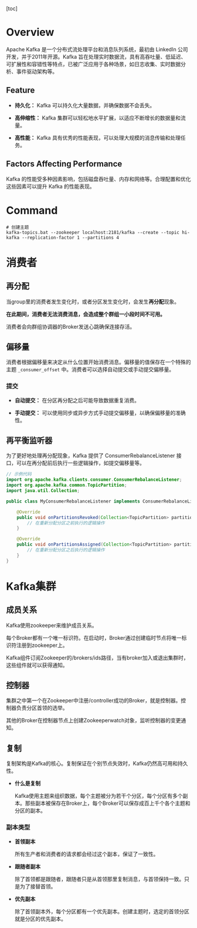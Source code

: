 [toc]

# Overview

Apache Kafka 是一个分布式流处理平台和消息队列系统，最初由 LinkedIn 公司开发，并于2011年开源。Kafka 旨在处理实时数据流，具有高吞吐量、低延迟、可扩展性和容错性等特点，已被广泛应用于各种场景，如日志收集、实时数据分析、事件驱动架构等。

## Feature

- **持久化：** Kafka 可以持久化大量数据，并确保数据不会丢失。
  
- **高伸缩性：** Kafka 集群可以轻松地水平扩展，以适应不断增长的数据量和流量。
  
- **高性能：** Kafka 具有优秀的性能表现，可以处理大规模的消息传输和处理任务。

## Factors Affecting Performance

Kafka 的性能受多种因素影响，包括磁盘吞吐量、内存和网络等。合理配置和优化这些因素可以提升 Kafka 的性能表现。

# Command

``` shell
# 创建主题
kafka-topics.bat --zookeeper localhost:2181/kafka --create --topic hi-kafka --replication-factor 1 --partitions 4
```

# 消费者

## 再分配

当group里的消费者发生变化时，或者分区发生变化时，会发生**再分配**现象。

**在此期间，消费者无法消费消息，会造成整个群组一小段时间不可用。**

消费者会向群组协调器的Broker发送心跳确保连接存活。

## 偏移量

消费者根据偏移量来决定从什么位置开始消费消息。偏移量的值保存在一个特殊的主题 `_consumer_offset` 中。消费者可以选择自动提交或手动提交偏移量。

### 提交

- **自动提交：** 在分区再分配之后可能导致数据重复消费。
  
- **手动提交：** 可以使用同步或异步方式手动提交偏移量，以确保偏移量的准确性。

## 再平衡监听器

为了更好地处理再分配现象，Kafka 提供了 ConsumerRebalanceListener 接口，可以在再分配前后执行一些逻辑操作，如提交偏移量等。

```java
// 示例代码
import org.apache.kafka.clients.consumer.ConsumerRebalanceListener;
import org.apache.kafka.common.TopicPartition;
import java.util.Collection;

public class MyConsumerRebalanceListener implements ConsumerRebalanceListener {

    @Override
    public void onPartitionsRevoked(Collection<TopicPartition> partitions) {
        // 在重新分配分区之前执行的逻辑操作
    }

    @Override
    public void onPartitionsAssigned(Collection<TopicPartition> partitions) {
        // 在重新分配分区之后执行的逻辑操作
    }
}
```

# Kafka集群

## 成员关系

Kafka使用zookeeper来维护成员关系。

每个Broker都有一个唯一标识符。在启动时，Broker通过创建临时节点将唯一标识符注册到zookeeper上。

Kafka组件订阅Zookeeper的/brokers/ids路径，当有broker加入或退出集群时，这些组件就可以获得通知。

## 控制器

集群之中第一个在Zookeeper中注册/controller成功的Broker，就是控制器。控制器负责分区首领的选举。

其他的Broker在控制器节点上创建Zookeeperwatch对象，监听控制器的变更通知。

## 复制

复制架构是Kafka的核心。复制保证在个别节点失效时，Kafka仍然高可用和持久性。

- **什么是复制**

  Kafka使用主题来组织数据，每个主题被分为若干个分区，每个分区有多个副本。那些副本被保存在Broker上，每个Broker可以保存成百上千个各个主题和分区的副本。

### 副本类型

- **首领副本**

  所有生产者和消费者的请求都会经过这个副本，保证了一致性。

- **跟随者副本**

  除了首领都是跟随者，跟随者只是从首领那里复制消息，与首领保持一致。只是为了接替首领。

- **优先副本**

  除了首领副本外，每个分区都有一个优先副本。创建主题时，选定的首领分区就是分区的优先副本。